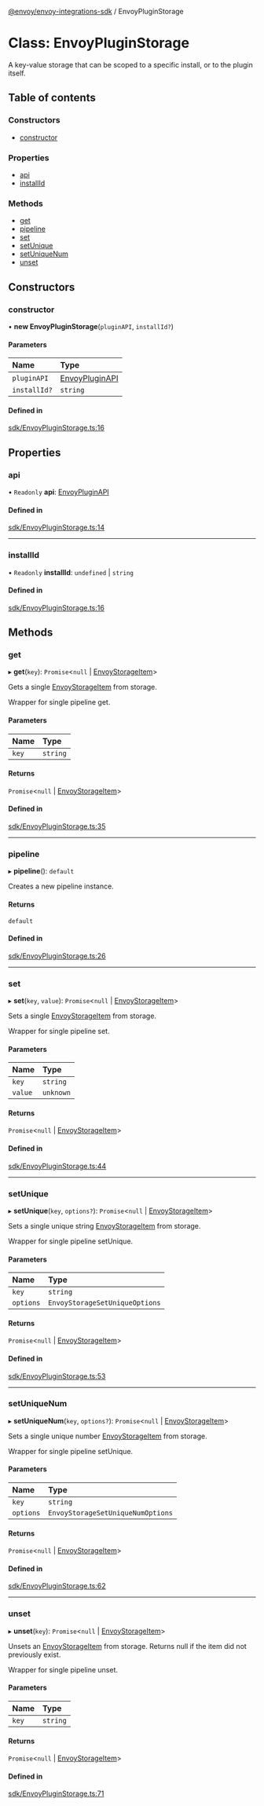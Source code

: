 [@envoy/envoy-integrations-sdk](../README.md) / EnvoyPluginStorage

# Class: EnvoyPluginStorage

A key-value storage that can be scoped to a specific install,
or to the plugin itself.

## Table of contents

### Constructors

- [constructor](envoypluginstorage.md#constructor)

### Properties

- [api](envoypluginstorage.md#api)
- [installId](envoypluginstorage.md#installid)

### Methods

- [get](envoypluginstorage.md#get)
- [pipeline](envoypluginstorage.md#pipeline)
- [set](envoypluginstorage.md#set)
- [setUnique](envoypluginstorage.md#setunique)
- [setUniqueNum](envoypluginstorage.md#setuniquenum)
- [unset](envoypluginstorage.md#unset)

## Constructors

### constructor

• **new EnvoyPluginStorage**(`pluginAPI`, `installId?`)

#### Parameters

| Name | Type |
| :------ | :------ |
| `pluginAPI` | [EnvoyPluginAPI](envoypluginapi.md) |
| `installId?` | `string` |

#### Defined in

[sdk/EnvoyPluginStorage.ts:16](https://github.com/envoy/envoy-integrations-sdk-nodejs/blob/48073ad/src/sdk/EnvoyPluginStorage.ts#L16)

## Properties

### api

• `Readonly` **api**: [EnvoyPluginAPI](envoypluginapi.md)

#### Defined in

[sdk/EnvoyPluginStorage.ts:14](https://github.com/envoy/envoy-integrations-sdk-nodejs/blob/48073ad/src/sdk/EnvoyPluginStorage.ts#L14)

___

### installId

• `Readonly` **installId**: `undefined` \| `string`

#### Defined in

[sdk/EnvoyPluginStorage.ts:16](https://github.com/envoy/envoy-integrations-sdk-nodejs/blob/48073ad/src/sdk/EnvoyPluginStorage.ts#L16)

## Methods

### get

▸ **get**(`key`): `Promise`<``null`` \| [EnvoyStorageItem](../README.md#envoystorageitem)\>

Gets a single [EnvoyStorageItem](../README.md#envoystorageitem) from storage.

Wrapper for single pipeline get.

#### Parameters

| Name | Type |
| :------ | :------ |
| `key` | `string` |

#### Returns

`Promise`<``null`` \| [EnvoyStorageItem](../README.md#envoystorageitem)\>

#### Defined in

[sdk/EnvoyPluginStorage.ts:35](https://github.com/envoy/envoy-integrations-sdk-nodejs/blob/48073ad/src/sdk/EnvoyPluginStorage.ts#L35)

___

### pipeline

▸ **pipeline**(): `default`

Creates a new pipeline instance.

#### Returns

`default`

#### Defined in

[sdk/EnvoyPluginStorage.ts:26](https://github.com/envoy/envoy-integrations-sdk-nodejs/blob/48073ad/src/sdk/EnvoyPluginStorage.ts#L26)

___

### set

▸ **set**(`key`, `value`): `Promise`<``null`` \| [EnvoyStorageItem](../README.md#envoystorageitem)\>

Sets a single [EnvoyStorageItem](../README.md#envoystorageitem) from storage.

Wrapper for single pipeline set.

#### Parameters

| Name | Type |
| :------ | :------ |
| `key` | `string` |
| `value` | `unknown` |

#### Returns

`Promise`<``null`` \| [EnvoyStorageItem](../README.md#envoystorageitem)\>

#### Defined in

[sdk/EnvoyPluginStorage.ts:44](https://github.com/envoy/envoy-integrations-sdk-nodejs/blob/48073ad/src/sdk/EnvoyPluginStorage.ts#L44)

___

### setUnique

▸ **setUnique**(`key`, `options?`): `Promise`<``null`` \| [EnvoyStorageItem](../README.md#envoystorageitem)\>

Sets a single unique string [EnvoyStorageItem](../README.md#envoystorageitem) from storage.

Wrapper for single pipeline setUnique.

#### Parameters

| Name | Type |
| :------ | :------ |
| `key` | `string` |
| `options` | `EnvoyStorageSetUniqueOptions` |

#### Returns

`Promise`<``null`` \| [EnvoyStorageItem](../README.md#envoystorageitem)\>

#### Defined in

[sdk/EnvoyPluginStorage.ts:53](https://github.com/envoy/envoy-integrations-sdk-nodejs/blob/48073ad/src/sdk/EnvoyPluginStorage.ts#L53)

___

### setUniqueNum

▸ **setUniqueNum**(`key`, `options?`): `Promise`<``null`` \| [EnvoyStorageItem](../README.md#envoystorageitem)\>

Sets a single unique number [EnvoyStorageItem](../README.md#envoystorageitem) from storage.

Wrapper for single pipeline setUnique.

#### Parameters

| Name | Type |
| :------ | :------ |
| `key` | `string` |
| `options` | `EnvoyStorageSetUniqueNumOptions` |

#### Returns

`Promise`<``null`` \| [EnvoyStorageItem](../README.md#envoystorageitem)\>

#### Defined in

[sdk/EnvoyPluginStorage.ts:62](https://github.com/envoy/envoy-integrations-sdk-nodejs/blob/48073ad/src/sdk/EnvoyPluginStorage.ts#L62)

___

### unset

▸ **unset**(`key`): `Promise`<``null`` \| [EnvoyStorageItem](../README.md#envoystorageitem)\>

Unsets an [EnvoyStorageItem](../README.md#envoystorageitem) from storage. Returns null if the item did not previously exist.

Wrapper for single pipeline unset.

#### Parameters

| Name | Type |
| :------ | :------ |
| `key` | `string` |

#### Returns

`Promise`<``null`` \| [EnvoyStorageItem](../README.md#envoystorageitem)\>

#### Defined in

[sdk/EnvoyPluginStorage.ts:71](https://github.com/envoy/envoy-integrations-sdk-nodejs/blob/48073ad/src/sdk/EnvoyPluginStorage.ts#L71)

